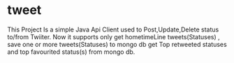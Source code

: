 tweet
=====

This Project Is a simple Java Api Client used to Post,Update,Delete status to/from Twiiter.
 Now it supports only get hometimeLine tweets(Statuses) , save one or more tweets(Statuses) to mongo db 
 get Top retweeted statuses and top favourited status(s) from mongo db.
 
 

